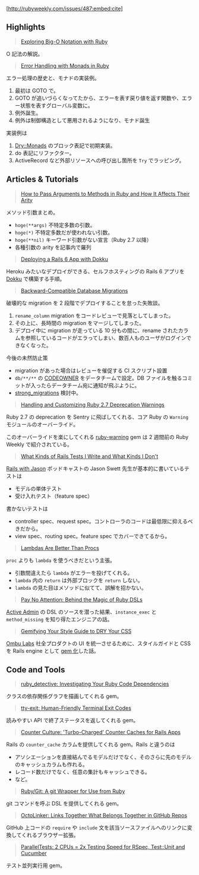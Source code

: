 [http://rubyweekly.com/issues/487:embed:cite]

## Highlights

> [Exploring Big-O Notation with Ruby](https://rubyweekly.com/link/83501/web)

O 記法の解説。

> [Error Handling with Monads in Ruby](https://rubyweekly.com/link/83505/web)

エラー処理の歴史と、モナドの実装例。

1. 最初は GOTO で。
2. GOTO が追いづらくなってたから、エラーを表す戻り値を返す関数や、エラー状態を表すグローバル変数に。
3. 例外誕生。
4. 例外は制御構造として悪用されるようになり、モナド誕生

実装例は

1. [Dry::Monads](https://github.com/dry-rb/dry-monads) のブロック表記で初期実装。
2. do 表記にリファクター。
3. ActiveRecord など外部リソースへの呼び出し箇所を `Try` でラッピング。

## Articles & Tutorials

> [How to Pass Arguments to Methods in Ruby and How It Affects Their Arity](https://rubyweekly.com/link/83516/web)

メソッド引数まとめ。

- `hoge(**args)` 不特定多数の引数。
- `hoge(*)` 不特定多数だが使われない引数。
- `hoge(**nil)` キーワード引数がない宣言（Ruby 2.7 以降）
- 各種引数の arity を記事内で羅列

> [Deploying a Rails 6 App with Dokku](https://rubyweekly.com/link/83517/web)

Heroku みたいなデプロイができる、セルフホスティングの Rails 6 アプリを [Dokku](https://github.com/dokku/dokku/) で構築する手順。

> [Backward-Compatible Database Migrations](https://rubyweekly.com/link/83520/web)

破壊的な migration を 2 段階でデプロイすることを怠った失敗談。

1. `rename_column` migration をコードレビューで見落としてしまった。
2. その上に、長時間の migration をマージしてしまった。
3. デプロイ中に migration が走っている 10 分もの間に、rename されたカラムを参照しているコードがエラってしまい、数百人ものユーザがログインできなくなった。

今後の未然防止策

- migration があった場合はレビューを催促する CI スクリプト設置
- `db/**/**` の [CODEOWNER](https://help.github.com/en/github/creating-cloning-and-archiving-repositories/about-code-owners) をデータチームで設定。DB ファイルを触るコミットが入ったらデータチーム宛に通知が飛ぶように。
- [strong_migrations](https://github.com/ankane/strong_migrations) 検討中。

> [Handling and Customizing Ruby 2.7 Deprecation Warnings](https://rubyweekly.com/link/83522/web)

Ruby 2.7 の deprecation を Sentry に飛ばしてくれる、コア Ruby の `Warning` モジュールのオーバーライド。

このオーバーライドを楽にしてくれる [ruby-warning](https://github.com/jeremyevans/ruby-warning) gem は 2 週間前の Ruby Weekly で紹介されている。

> [What Kinds of Rails Tests I Write and What Kinds I Don't](https://rubyweekly.com/link/83538/web)

[Rails with Jason](https://www.codewithjason.com/rails-with-jason-podcast/) ポッドキャストの Jason Swett 先生が基本的に書いているテストは

- モデルの単体テスト
- 受け入れテスト（feature spec）

書かないテストは

- controller spec、request spec。コントローラのコードは最低限に抑えるべきだから。
- view spec、routing spec。feature spec でカバーできてるから。

> [Lambdas Are Better Than Procs](https://rubyweekly.com/link/83540/web)

`proc` よりも `lambda` を使うべきだという主張。

- 引数間違えたら `lambda` がエラーを投げてくれる。
- `lambda` 内の `return` は外部ブロックを `return` しない。
- `lambda` の見た目はメソッドに似てて、誤解を招かない。

> [Pay No Attention: Behind the Magic of Ruby DSLs](https://rubyweekly.com/link/83532/web)

[Active Admin](https://github.com/activeadmin/activeadmin) の DSL のソースを潜った結果、`instance_exec` と `method_missing` を知り得たエンジニアの話。

> [Gemifying Your Style Guide to DRY Your CSS](https://rubyweekly.com/link/83530/web)

[Ombu Labs](https://www.ombulabs.com/) 社全プロダクトの UI を統一させるために、スタイルガイドと CSS を Rails engine として [gem 化](https://github.com/fastruby/styleguide)した話。

## Code and Tools

> [ruby_detective: Investigating Your Ruby Code Dependencies](https://rubyweekly.com/link/83542/web)

クラスの依存関係グラフを描画してくれる gem。

> [tty-exit: Human-Friendly Terminal Exit Codes](https://rubyweekly.com/link/83551/web)

読みやすい API で終了ステータスを返してくれる gem。

> [Counter Culture: 'Turbo-Charged' Counter Caches for Rails Apps](https://rubyweekly.com/link/83552/web)

Rails の `counter_cache` カラムを提供してくれる gem。Rails と違うのは

- アソシエーションを直接結んでるモデルだけでなく、そのさらに先のモデルのキャッシュカラムも作れる。
- レコード数だけでなく、任意の集計もキャッシュできる。
- など。

> [Ruby/Git: A git Wrapper for Use from Ruby](https://rubyweekly.com/link/83553/web)

git コマンドを呼ぶ DSL を提供してくれる gem。

> [OctoLinker: Links Together What Belongs Together in GitHub Repos](https://rubyweekly.com/link/83543/web)

GitHub 上コードの `require` や `include` 文を該当ソースファイルへのリンクに変換してくれるブラウザー拡張。

> [ParallelTests: 2 CPUs = 2x Testing Speed for RSpec, Test::Unit and Cucumber](https://rubyweekly.com/link/83547/web)

テスト並列実行用 gem。
